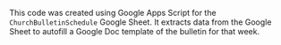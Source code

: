 This code was created using Google Apps Script for the `ChurchBulletinSchedule` Google Sheet. 
It extracts data from the Google Sheet to autofill a Google Doc template of the bulletin for that week.
